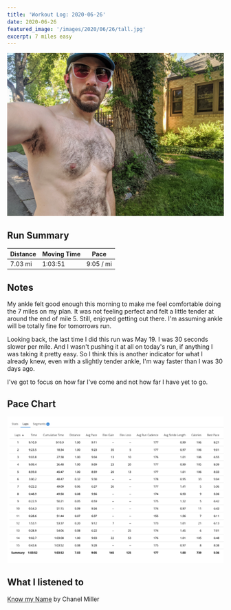 ```yaml
---
title: 'Workout Log: 2020-06-26'
date: 2020-06-26
featured_image: '/images/2020/06/26/tall.jpg'
excerpt: 7 miles easy
---
```


![](/images/2020/06/26/wide.jpg)

## Run Summary

| Distance   | Moving Time          	| Pace        |
|------------|------------------------|-------------|
|  7.03 mi   |    1:03:51             |  9:05 / mi  |

## Notes

My ankle felt good enough this morning to make me feel comfortable doing the 7 miles on my plan. It was not feeling perfect and felt a little tender at around the end of mile 5. Still, enjoyed getting out there. I'm assuming ankle will be totally fine for tomorrows run.

Looking back, the last time I did this run was May 19. I was 30 seconds slower per mile. And I wasn't pushing it at all on today's run, if anything I was taking it pretty easy. So I think this is another indicator for what I already knew, even with a slightly tender ankle, I'm way faster than I was 30 days ago.

I've got to focus on how far I've come and not how far I have yet to go.

## Pace Chart

![](/images/2020/06/26/splits.png)

## What I listened to
[Know my Name](https://www.goodreads.com/book/show/50196744-know-my-name) by Chanel Miller
